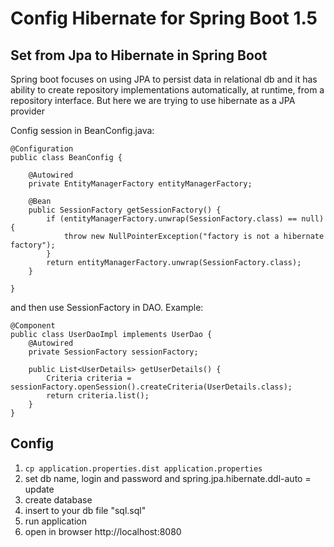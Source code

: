# Config Hibernate for Spring Boot 1.5

## Set from Jpa to Hibernate in Spring Boot

Spring boot focuses on using JPA to persist data in relational db and it has ability to create repository implementations automatically, at runtime, from a repository interface. But here we are trying to use hibernate as a JPA provider

Config session in BeanConfig.java:

```
@Configuration
public class BeanConfig {

	@Autowired
	private EntityManagerFactory entityManagerFactory;

	@Bean
	public SessionFactory getSessionFactory() {
	    if (entityManagerFactory.unwrap(SessionFactory.class) == null) {
	        throw new NullPointerException("factory is not a hibernate factory");
	    }
	    return entityManagerFactory.unwrap(SessionFactory.class);
	}

}
```

and then use SessionFactory in DAO. Example:

```
@Component
public class UserDaoImpl implements UserDao {
	@Autowired
	private SessionFactory sessionFactory;
	
	public List<UserDetails> getUserDetails() {
		Criteria criteria = sessionFactory.openSession().createCriteria(UserDetails.class);
		return criteria.list();
	}
}
```

## Config

1. `cp application.properties.dist application.properties`
2. set db name, login and password and spring.jpa.hibernate.ddl-auto = update
3. create database 
4. insert to your db file "sql.sql"
5. run application
6. open in browser http://localhost:8080 